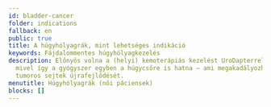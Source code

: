 ```yaml
---
id: bladder-cancer
folder: indications
fallback: en
public: true
title: A húgyhólyagrák, mint lehetséges indikáció
keywords: Fájdalommentes húgyhólyagkezelés
description: Előnyös volna a (helyi) kemoterápiás kezelést UroDapterrel végezni,
  mivel így a gyógyszer egyben a húgycsőre is hatna – ami megakadályozhatná a
  tumoros sejtek újrafejlődését.
menutitle: Húgyhólyagrák (női páciensek)
blocks: []
---
```

